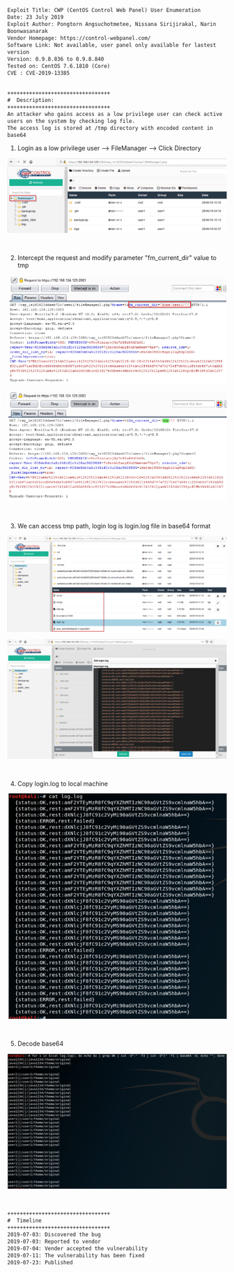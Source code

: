 ```
Exploit Title: CWP (CentOS Control Web Panel) User Enumeration
Date: 23 July 2019
Exploit Author: Pongtorn Angsuchotmetee, Nissana Sirijirakal, Narin Boonwasanarak
Vendor Homepage: https://control-webpanel.com/
Software Link: Not available, user panel only available for lastest version
Version: 0.9.8.836 to 0.9.8.840
Tested on: CentOS 7.6.1810 (Core)
CVE : CVE-2019-13385
```

```

+++++++++++++++++++++++++++++++++
#  Description:
+++++++++++++++++++++++++++++++++
An attacker who gains access as a low privilege user can check active users on the system by checking log file.
The access log is stored at /tmp directory with encoded content in base64 
```

1. Login as a low privilege user --> FileManager --> Click Directory

<kbd>![](_resources/CVE-2019-13385.md/2019-07-23-10-19-05.png)</kbd>

<br>

2. Intercept the request and modify parameter "fm_current_dir" value to tmp

<kbd>![](_resources/CVE-2019-13385.md/2019-07-23-10-22-00.png)</kbd>

<kbd>![](_resources/CVE-2019-13385.md/2019-07-23-10-22-17.png)</kbd>

<br>

3. We can access tmp path, login log is login.log file in base64 format

<kbd>![](_resources/CVE-2019-13385.md/2019-07-23-10-25-56.png)</kbd>

<kbd>![](_resources/CVE-2019-13385.md/2019-07-23-10-42-24.png)</kbd>

<br>

4. Copy login.log to local machine

<kbd>![](_resources/CVE-2019-13385.md/2019-07-23-10-45-31.png)</kbd>

<br>

5. Decode base64

<kbd>![](_resources/CVE-2019-13385.md/2019-07-23-10-45-59.png)</kbd>

<br>

```
+++++++++++++++++++++++++++++++++
#  Timeline
+++++++++++++++++++++++++++++++++
2019-07-03: Discovered the bug
2019-07-03: Reported to vendor
2019-07-04: Vender accepted the vulnerability
2019-07-11: The vulnerability has been fixed
2019-07-23: Published
```
